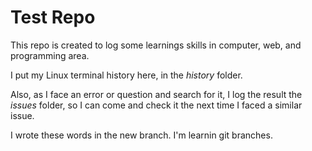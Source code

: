 # Test Repo

This repo is created to log some learnings skills in computer, web, and programming area. 

I put my Linux terminal history here, in the *history* folder. 

Also, as I face an error or question and search for it, I log the result the *issues* folder, so I can come and check it the next time I faced a similar issue. 


I wrote these words in the new branch. I'm learnin git branches.
